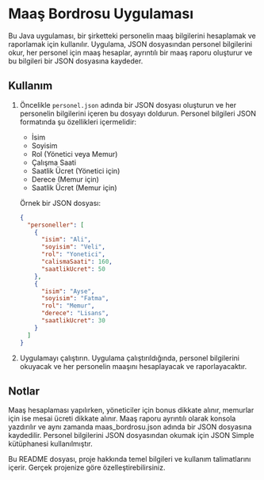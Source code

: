 # Maaş Bordrosu Uygulaması

Bu Java uygulaması, bir şirketteki personelin maaş bilgilerini hesaplamak ve raporlamak için kullanılır. Uygulama, JSON dosyasından personel bilgilerini okur, her personel için maaş hesaplar, ayrıntılı bir maaş raporu oluşturur ve bu bilgileri bir JSON dosyasına kaydeder.

## Kullanım

1. Öncelikle `personel.json` adında bir JSON dosyası oluşturun ve her personelin bilgilerini içeren bu dosyayı doldurun. Personel bilgileri JSON formatında şu özellikleri içermelidir:
   - İsim
   - Soyisim
   - Rol (Yönetici veya Memur)
   - Çalışma Saati 
   - Saatlik Ücret (Yönetici için)
   - Derece (Memur için)
   - Saatlik Ücret (Memur için)

   Örnek bir JSON dosyası:

   ```json
   {
     "personeller": [
       {
         "isim": "Ali",
         "soyisim": "Veli",
         "rol": "Yonetici",
         "calismaSaati": 160,
         "saatlikUcret": 50
       },
       {
         "isim": "Ayse",
         "soyisim": "Fatma",
         "rol": "Memur",
         "derece": "Lisans",
         "saatlikUcret": 30
       }
     ]
   }
   
2. Uygulamayı çalıştırın. Uygulama çalıştırıldığında, personel bilgilerini okuyacak ve her personelin maaşını hesaplayacak ve raporlayacaktır.
## Notlar
Maaş hesaplaması yapılırken, yöneticiler için bonus dikkate alınır, memurlar için ise mesai ücreti dikkate alınır.
Maaş raporu ayrıntılı olarak konsola yazdırılır ve aynı zamanda maas_bordrosu.json adında bir JSON dosyasına kaydedilir.
Personel bilgilerini JSON dosyasından okumak için JSON Simple kütüphanesi kullanılmıştır.


Bu README dosyası, proje hakkında temel bilgileri ve kullanım talimatlarını içerir. Gerçek projenize göre özelleştirebilirsiniz. 
